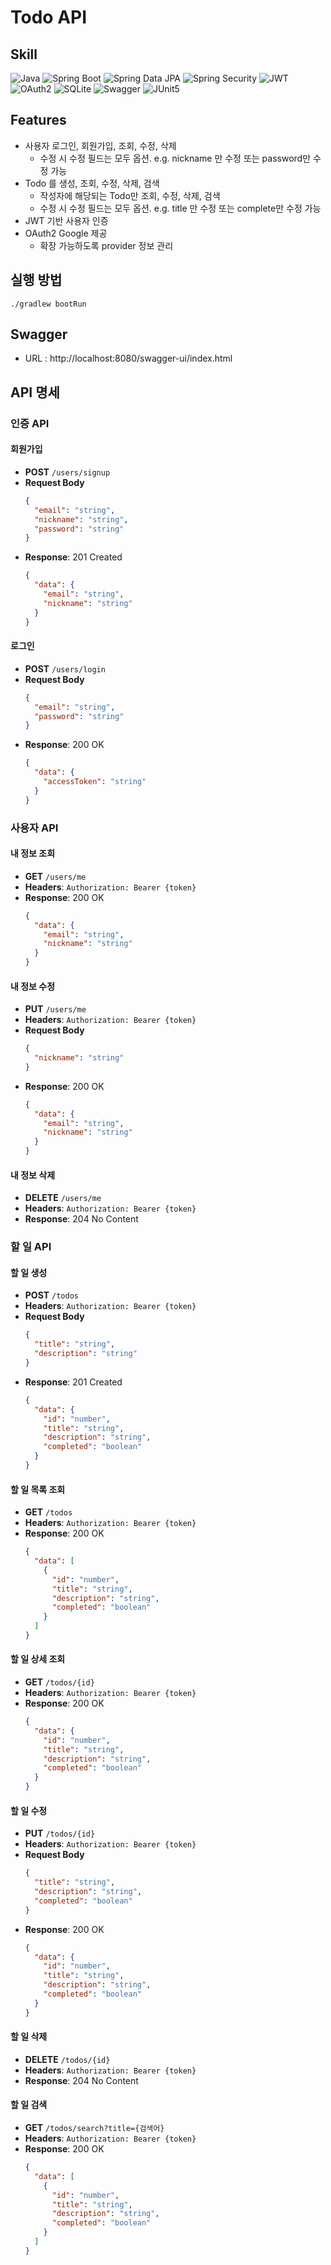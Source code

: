 # Todo API

## Skill
![Java](https://img.shields.io/badge/Java-21-007396?style=flat-square&logo=openjdk&logoColor=white)
![Spring Boot](https://img.shields.io/badge/Spring%20Boot-3.4.5-6DB33F?style=flat-square&logo=spring-boot&logoColor=white)
![Spring Data JPA](https://img.shields.io/badge/Spring%20Data%20JPA-6DB33F?style=flat-square&logo=spring&logoColor=white)
![Spring Security](https://img.shields.io/badge/Spring%20Security-6DB33F?style=flat-square&logo=springsecurity&logoColor=white)
![JWT](https://img.shields.io/badge/JWT-000000?style=flat-square&logo=jsonwebtokens&logoColor=white)
![OAuth2](https://img.shields.io/badge/OAuth2-000000?style=flat-square&logo=oauth&logoColor=white)
![SQLite](https://img.shields.io/badge/SQLite-003B57?style=flat-square&logo=sqlite&logoColor=white)
![Swagger](https://img.shields.io/badge/Swagger-85EA2D?style=flat-square&logo=swagger&logoColor=black)
![JUnit5](https://img.shields.io/badge/JUnit5-25A162?style=flat-square&logo=junit5&logoColor=white)


## Features
- 사용자 로그인, 회원가입, 조회, 수정, 삭제
  - 수정 시 수정 필드는 모두 옵션. e.g. nickname 만 수정 또는 password만 수정 가능
- Todo 를 생성, 조회, 수정, 삭제, 검색
  - 작성자에 해당되는 Todo만 조회, 수정, 삭제, 검색
  - 수정 시 수정 필드는 모두 옵션. e.g. title 만 수정 또는 complete만 수정 가능
- JWT 기반 사용자 인증
- OAuth2 Google 제공
  - 확장 가능하도록 provider 정보 관리

## 실행 방법
```shell
./gradlew bootRun
```

## Swagger

- URL : http://localhost:8080/swagger-ui/index.html


## API 명세

### 인증 API

#### 회원가입
- **POST** `/users/signup`
- **Request Body**
  ```json
  {
    "email": "string",
    "nickname": "string",
    "password": "string"
  }
  ```
- **Response**: 201 Created
  ```json
  {
    "data": {
      "email": "string",
      "nickname": "string"
    }
  }
  ```

#### 로그인
- **POST** `/users/login`
- **Request Body**
  ```json
  {
    "email": "string",
    "password": "string"
  }
  ```
- **Response**: 200 OK
  ```json
  {
    "data": {
      "accessToken": "string"
    }
  }
  ```

### 사용자 API

#### 내 정보 조회
- **GET** `/users/me`
- **Headers**: `Authorization: Bearer {token}`
- **Response**: 200 OK
  ```json
  {
    "data": {
      "email": "string",
      "nickname": "string"
    }
  }
  ```

#### 내 정보 수정
- **PUT** `/users/me`
- **Headers**: `Authorization: Bearer {token}`
- **Request Body**
  ```json
  {
    "nickname": "string"
  }
  ```
- **Response**: 200 OK
  ```json
  {
    "data": {
      "email": "string",
      "nickname": "string"
    }
  }
  ```

#### 내 정보 삭제
- **DELETE** `/users/me`
- **Headers**: `Authorization: Bearer {token}`
- **Response**: 204 No Content

### 할 일 API

#### 할 일 생성
- **POST** `/todos`
- **Headers**: `Authorization: Bearer {token}`
- **Request Body**
  ```json
  {
    "title": "string",
    "description": "string"
  }
  ```
- **Response**: 201 Created
  ```json
  {
    "data": {
      "id": "number",
      "title": "string",
      "description": "string",
      "completed": "boolean"
    }
  }
  ```

#### 할 일 목록 조회
- **GET** `/todos`
- **Headers**: `Authorization: Bearer {token}`
- **Response**: 200 OK
  ```json
  {
    "data": [
      {
        "id": "number",
        "title": "string",
        "description": "string",
        "completed": "boolean"
      }
    ]
  }
  ```

#### 할 일 상세 조회
- **GET** `/todos/{id}`
- **Headers**: `Authorization: Bearer {token}`
- **Response**: 200 OK
  ```json
  {
    "data": {
      "id": "number",
      "title": "string",
      "description": "string",
      "completed": "boolean"
    }
  }
  ```

#### 할 일 수정
- **PUT** `/todos/{id}`
- **Headers**: `Authorization: Bearer {token}`
- **Request Body**
  ```json
  {
    "title": "string",
    "description": "string",
    "completed": "boolean"
  }
  ```
- **Response**: 200 OK
  ```json
  {
    "data": {
      "id": "number",
      "title": "string",
      "description": "string",
      "completed": "boolean"
    }
  }
  ```

#### 할 일 삭제
- **DELETE** `/todos/{id}`
- **Headers**: `Authorization: Bearer {token}`
- **Response**: 204 No Content

#### 할 일 검색
- **GET** `/todos/search?title={검색어}`
- **Headers**: `Authorization: Bearer {token}`
- **Response**: 200 OK
  ```json
  {
    "data": [
      {
        "id": "number",
        "title": "string",
        "description": "string",
        "completed": "boolean"
      }
    ]
  }
  ```

